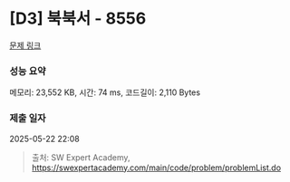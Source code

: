 # [D3] 북북서 - 8556 

[문제 링크](https://swexpertacademy.com/main/code/problem/problemDetail.do?contestProbId=AW1BsILa2X0DFARC) 

### 성능 요약

메모리: 23,552 KB, 시간: 74 ms, 코드길이: 2,110 Bytes

### 제출 일자

2025-05-22 22:08



> 출처: SW Expert Academy, https://swexpertacademy.com/main/code/problem/problemList.do